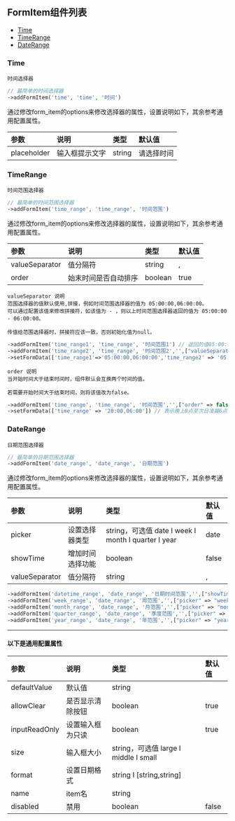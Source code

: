 
## FormItem组件列表
+ [Time](https://github.com/quansitech/qscmf-builder-date-picker/blob/master/FormItem.md#Time)
+ [TimeRange](https://github.com/quansitech/qscmf-builder-date-picker/blob/master/FormItem.md#TimeRange)
+ [DateRange](https://github.com/quansitech/qscmf-builder-date-picker/blob/master/FormItem.md#DateRange)


### Time
```label
时间选择器
```

```php
// 最简单的时间选择器
->addFormItem('time', 'time', '时间')
```

通过修改form_item的options来修改选择器的属性，设置说明如下，其余参考通用配置属性。

| 参数 | 说明 | 类型 | 默认值 |
|:---------- |:----------|:----------|:----------|
| placeholder | 输入框提示文字 | string | 请选择时间 |

### TimeRange
```label
时间范围选择器
```

```php
// 最简单的时间范围选择器
->addFormItem('time_range', 'time_range', '时间范围')
```

通过修改form_item的options来修改选择器的属性，设置说明如下，其余参考通用配置属性。

| 参数 | 说明 | 类型 | 默认值 |
|:---------- |:----------|:----------|:----------|
| valueSeparator | 值分隔符 | string | , |
| order | 始末时间是否自动排序 | boolean | true |


```lebal
valueSeparator 说明
范围选择器的值默认使用,拼接，例如时间范围选择器的值为 05:00:00,06:00:00。
可以通过配置该值来修改拼接符，如该值为 - ，则以上时间范围选择器返回的值为 05:00:00 - 06:00:00。

传值给范围选择器时，拼接符应该一致，否则初始化值为null。
```

```php
->addFormItem('time_range1', 'time_range', '时间范围1') // 返回的值05:00:00,06:00:00
->addFormItem('time_range2', 'time_range', '时间范围2','',["valueSeparator" => " - "]) // 返回的值05:00:00 - 06:00:00
->setFormData(['time_range1'=>'05:00:00,06:00:00','time_range2' => '05:00:00 - 06:00:00'])
```


```lebal
order 说明
当开始时间大于结束时间时，组件默认会互换两个时间的值。

若需要开始时间大于结束时间，则将该值改为false。
```

```php
->addFormItem('time_range', 'time_range', '时间范围','',["order" => false])
->setFormData(['time_range' => '20:00,06:00']) // 表示晚上8点至次日凌晨6点
```


### DateRange
```label
日期范围选择器
```

```php
// 最简单的日期范围选择器
->addFormItem('date_range', 'date_range', '日期范围')
```

通过修改form_item的options来修改选择器的属性，设置说明如下，其余参考通用配置属性。

| 参数 | 说明 | 类型 | 默认值 |
|:---------- |:----------|:----------|:----------|
| picker | 设置选择器类型 | string，可选值 date I week I month I quarter I year | date |
| showTime | 增加时间选择功能 | boolean | false |
| valueSeparator | 值分隔符 | string | , |

```php
->addFormItem('datetime_range', 'date_range', '日期时间范围','',["showTime" => true])
->addFormItem('week_range', 'date_range', '周范围','',["picker" => "week"])
->addFormItem('month_range', 'date_range', '月范围','',["picker" => "month"])
->addFormItem('quarter_range', 'date_range', '季度范围','',["picker" => "quarter"])
->addFormItem('year_range', 'date_range', '年范围','',["picker" => "year"])
```

***

#### 以下是通用配置属性

| 参数 | 说明 | 类型 | 默认值 |
|:---------- |:----------|:----------|:----------|
| defaultValue | 默认值 | string |  |
| allowClear | 是否显示清除按钮 | boolean | true |
| inputReadOnly | 设置输入框为只读 | boolean | true |
| size | 输入框大小 | string，可选值 large I middle I small |  |
| format | 设置日期格式 | string I [string,string] |  |
| name | item名 | string |  |
| disabled | 禁用 | boolean | false |